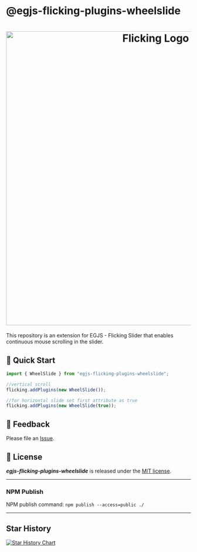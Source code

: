 # @egjs-flicking-plugins-wheelslide

<h1 align="center" style="max-width: 100%;">
  <img width="800" alt="Flicking Logo" src="https://naver.github.io/egjs-flicking/images/flicking.svg" style="max-width: 100%;" /><br/>
</h1>

This repository is an extension for EGJS - Flicking Slider that enables continuous mouse scrolling in the slider. 

## 🏃 Quick Start
```js
import { WheelSlide } from "egjs-flicking-plugins-wheelslide";

//vertical scroll
flicking.addPlugins(new WheelSlide());

//for horizontal slide set first attribute as true
flicking.addPlugins(new WheelSlide(true));
```

## 📝 Feedback
Please file an [Issue](https://github.com/klich3/egjs-flicking-plugins-wheelslide/issues).

## 📜 License
***egjs-flicking-plugins-wheelslide*** is released under the [MIT license](LICENSE).

---

### NPM Publish

NPM publish command: `npm publish --access=public ./`

---

## Star History

[![Star History Chart](https://api.star-history.com/svg?repos=klich3/egjs-flicking-plugins-wheelslide&type=Date)](https://star-history.com/#klich3/egjs-flicking-plugins-wheelslide&Date)